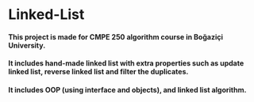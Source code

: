 # Linked-List
#### This project is made for CMPE 250 algorithm course in Boğaziçi University.
#### It includes hand-made linked list with extra properties such as update linked list, reverse linked list and filter the duplicates.
#### It includes OOP (using interface and objects), and linked list algorithm.
